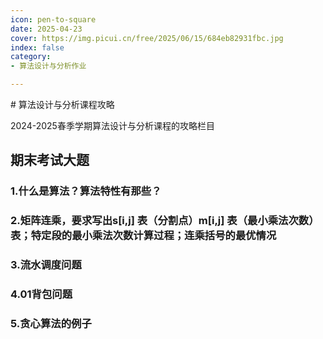 ```yaml
---
icon: pen-to-square
date: 2025-04-23
cover: https://img.picui.cn/free/2025/06/15/684eb82931fbc.jpg
index: false
category:
- 算法设计与分析作业

---
```

<Catalog />
# 算法设计与分析课程攻略

2024-2025春季学期算法设计与分析课程的攻略栏目


## 期末考试大题

### 1.什么是算法？算法特性有那些？
### 2.矩阵连乘，要求写出s[i,j] 表（分割点）m[i,j] 表（最小乘法次数）表；特定段的最小乘法次数计算过程；连乘括号的最优情况
### 3.流水调度问题
### 4.01背包问题
### 5.贪心算法的例子